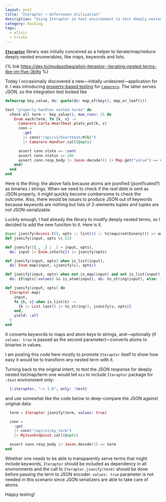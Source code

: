 ```yaml
---
layout: post
title: "Iteraptor → Unforeseen utilization"
description: "Using Iteraptor in test environment to test deeply nested maps/lists passed as JSON"
category: hacking
tags:
  - elixir
  - tricks
---
```


[**`Iteraptor`**](https://github.com/am-kantox/iteraptor) library was initially conceived as a helper to iterate/map/reduce deeply nested enumerables, like maps, keywords and lists.

{% link https://dev.to/mudasobwa/elixir-iteraptor--iterating-nested-terms-like-im-five-3b9g %}

Today I occasionally discovered a new—initially undesired—application for it. I was introducing [property-based testing](https://elixir-lang.org/blog/2017/10/31/stream-data-property-based-testing-and-data-generation-for-elixir/) for [`Camarero`](https://github.com/am-kantox/camarero). The latter serves JSON, so the integration test looked like

```elixir
defmacrop key_value, do: quote(do: map_of(key(), map_or_leaf()))

test "properly handles nested terms" do
  check all term <- key_value(), max_runs: 25 do
    Enum.each(term, fn {k, v} ->
      Camarero.Carta.Heartbeat.plato_put(k, v)
      conn =
        :get
        |> conn("/api/v1/heartbeat/#{k}")
        |> Camarero.Handler.call(@opts)

      assert conn.state == :sent
      assert conn.status == 200
      assert conn.resp_body |> Jason.decode!() |> Map.get("value") == v
    end)
  end
end
```

Here is the thing: the above fails because atoms are jsonified (jsonificated?) as binaries / strings. When we need to check if the _real data_ is sent as JSON properly, it might quickly become cumbersome to check the outcome. Also, there would be issues to produce JSON out of keywords because keywords are nothing but lists of 2-elements tuples and tuples are not JSON-serializable.

Luckily enough, I had already the library to modify deeply nested terms, so I decided to add the new function to it. Here is it.

```elixir
@spec jsonify(Access.t(), opts :: list()) :: %{required(binary()) => any()}
def jsonify(input, opts \\ [])

def jsonify([{_, _} | _] = input, opts),
  do: input |> Enum.into(%{}) |> jsonify(opts)

def jsonify(input, opts) when is_list(input),
  do: Enum.map(input, &jsonify(&1, opts))

def jsonify(input, opts) when not is_map(input) and not is_list(input),
  do: if(opts[:values] && is_atom(input), do: to_string(input), else: input)

def jsonify(input, opts) do
  Iteraptor.map(
    input,
    fn {k, v} when is_list(k) ->
      {k |> List.last() |> to_string(), jsonify(v, opts)}
    end,
    yield: :all
  )
end
```

It converts keywords to maps and atom keys to strings, and—optionally (if `values: true` is passed as the second parameter)—converts atoms to binaries in values.

I am posting this code here mostly to promote `Iteraptor` itself to show how easy it would be to transform any nested term with it.

Turning back to the original intent, to test the JSON response for deeply nested list/map/term one would tell `mix` to include `Iteraptor` package for `:test` environment only:

```elixir
  {:iteraptor, "~> 1.0", only: :test}
```

and use somewhat like the code below to deep-compare the JSON against original data:

```elixir
  term = Iteraptor.jsonify(term, values: true)

  conn =
    :get
    |> conn("/api/v1/my_term")
    |> MyJsonEndpoint.call(@opts)

  assert conn.resp_body |> Jason.decode!() == term
end
```

Whether one needs to be able to transparently serve terms that might include keywords, `Iteraptor` should be included as dependency in all environments and the call to `Iteraptor.jsonify(term)` should be done before passing the term to JSON encoder. `values: true` parameter is not needed in this scenario since JSON serializers are able to take care of atoms.

Happy testing!
